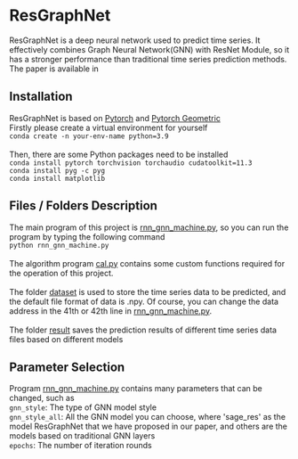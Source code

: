 # ResGraphNet
ResGraphNet is a deep neural network used to predict time series. It effectively combines Graph Neural Network(GNN) with ResNet Module, so it has a stronger performance than traditional time series prediction methods.<br>
The paper is available in <br>

## Installation
ResGraphNet is based on [Pytorch](https://pytorch.org/docs/stable/index.html) and [Pytorch Geometric](https://pytorch-geometric.readthedocs.io/en/latest/index.html)<br>
Firstly please create a virtual environment for yourself<br>
`conda create -n your-env-name python=3.9`<br><br>
Then, there are some Python packages need to be installed<br>
`conda install pytorch torchvision torchaudio cudatoolkit=11.3`<br>
`conda install pyg -c pyg`<br>
`conda install matplotlib`<br>

## Files / Folders Description
The main program of this project is [rnn_gnn_machine.py](), so you can run the program by typing the following command<br>
`python rnn_gnn_machine.py`<br><br>
The algorithm program [cal.py]() contains some custom functions required for the operation of this project.<br><br>
The folder [dataset]() is used to store the time series data to be predicted, and the default file format of data is .npy. Of course, you can change the data address in the 41th or 42th line in [rnn_gnn_machine.py]().<br><br>
The folder [result]() saves the prediction results of different time series data files based on different models

## Parameter Selection
Program [rnn_gnn_machine.py]() contains many parameters that can be changed, such as<br>
`gnn_style`: The type of GNN model style<br>
`gnn_style_all`: All the GNN model you can choose, where 'sage_res' as the model ResGraphNet that we have proposed in our paper, and others are the models based on traditional GNN layers<br>
`epochs`: The number of iteration rounds<br>

